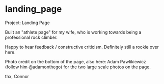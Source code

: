 # landing_page
Project: Landing Page

Built an "athlete page" for my wife, who is working towards being a professional rock climber.

Happy to hear feedback / constructive criticism. Definitely still a rookie over here.

Photo credit on the bottom of the page, also here: Adam Pawlikiewicz (follow him @adamonthego) for the two large scale photos on the page. 

thx,
Connor

